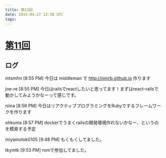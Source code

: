 ```yaml
---
title: 第11回
date: 2015-04-27 12:38 UTC
tags:
---
```


# [第11回](https://nishinipporirb.doorkeeper.jp/events/23006)

## ログ

mtsmfm [8:55 PM]
今日は middleman で http://ninirb.github.io 作ります

joe-re [8:55 PM]
今日はrailsでreactしたいと思ってます！まずはreact-railsで動かしてみようかなーって感じです。

niina [8:56 PM]
今日はリアクティブプログラミングをRubyでするフレームワークを作ります

ohkuma [8:57 PM]
dockerでうまくrailsの開発環境作れないかなー、というのを模索する予定

miyamotok0105 [9:48 PM]
もくもくしてました。

tkymtk [9:53 PM]
romで参加してました。
